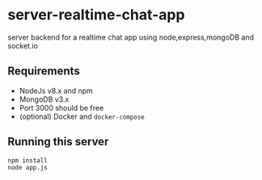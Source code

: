 # server-realtime-chat-app

server backend for a realtime chat app using node,express,mongoDB and socket.io


## Requirements

- NodeJs v8.x and npm
- MongoDB v3.x
- Port 3000 should be free
- (optional) Docker and `docker-compose`
## Running this server

```
npm install
node app.js
```

